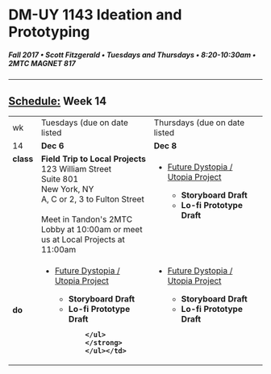 # DM-UY 1143 Ideation and Prototyping
##### Fall 2017 • Scott Fitzgerald • Tuesdays and Thursdays • 8:20-10:30am • 2MTC MAGNET 817

---
## [Schedule:](schedule.md) Week 14


<table>
<tr>
<td>wk</td>
<td>Tuesdays (due on date listed</td>
<td>Thursdays (due on date listed</td>
</tr>
<tr>
  <td valign="top">14</td>
  <td valign="top" width="48%"><strong>Dec 6</strong></td>
  <td valign="top" width="48%"><strong>Dec 8</strong></td>
</tr>
<tr>
<td valign="top"><strong>class</strong></td>
<td valign="top"><strong>Field Trip to <a href-"http://localprojects.com/" target="_blank">Local Projects</a></strong><br>123 William Street<br>
Suite 801<br>
New York, NY<br>A, C or 2, 3 to Fulton Street<br><br>Meet in Tandon's 2MTC Lobby at 10:00am or meet us at Local Projects at 11:00am</td>

<!-- 2nd column class -->
<td valign="top">
<ul>
<li><a href="future.md">Future Dystopia / Utopia Project</a>
</li>
        <strong>
        <ul>
        <li>Storyboard Draft</li>
        <li>Lo-fi Prototype Draft</li>
        </ul>
        </strong>
        </ul>
 </td>
</tr>


<tr>
<td><strong>do</strong></td>
<td>
<ul>
<li><a href="future.md">Future Dystopia / Utopia Project</a>
</li>
        <strong>
        <ul>
        <li>Storyboard Draft</li>
        <li>Lo-fi Prototype Draft</li>

        </ul>
        </strong>
        </ul></td>
<td valign="top">
<ul>
<li><a href="future.md">Future Dystopia / Utopia Project</a>
</li>
        <strong>
        <ul>
        <li>Storyboard Draft</li>
        <li>Lo-fi Prototype Draft</li>
        </ul>
        </strong>
        </ul>
 </td>
</tr>
</table>
